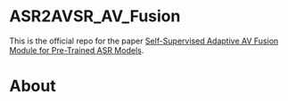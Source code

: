 # ASR2AVSR_AV_Fusion

This is the official repo for the paper [Self-Supervised Adaptive AV Fusion Module for Pre-Trained ASR Models]([https://www.example.com](https://arxiv.org/abs/2312.13873)).

# About
